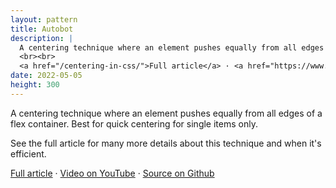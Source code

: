 ```yaml
---
layout: pattern
title: Autobot
description: |
  A centering technique where an element pushes equally from all edges of a flex container.
  <br><br>
  <a href="/centering-in-css/">Full article</a> · <a href="https://www.youtube.com/watch?v=ncYzTvEMCyE">Video on YouTube</a> · <a href="https://github.com/argyleink/gui-challenges/tree/main/centering">Source on Github</a>
date: 2022-05-05
height: 300
---
```


A centering technique where an element pushes equally from all edges of a flex
container. Best for quick centering for single items only.

See the full article for many more details about this
technique and when it's efficient.

<a href="/centering-in-css/">Full article</a> · <a href="https://www.youtube.com/watch?v=ncYzTvEMCyE">Video on YouTube</a> · <a href="https://github.com/argyleink/gui-challenges/tree/main/centering">Source on Github</a>
